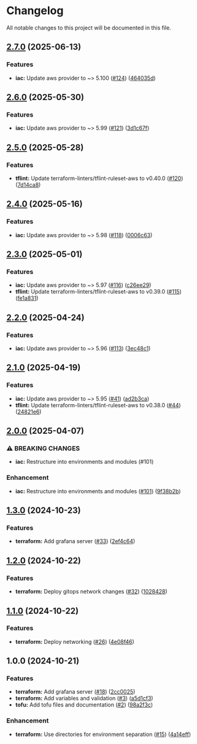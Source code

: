 # Changelog

All notable changes to this project will be documented in this file.

## [2.7.0](https://github.com/3ware/gitops-2024/compare/v2.6.0...v2.7.0) (2025-06-13)


### Features

* **iac:** Update aws provider to ~> 5.100 ([#124](https://github.com/3ware/gitops-2024/issues/124)) ([464035d](https://github.com/3ware/gitops-2024/commit/464035d5575f6617d854d1973966718fe4f933bb))

## [2.6.0](https://github.com/3ware/gitops-2024/compare/v2.5.0...v2.6.0) (2025-05-30)


### Features

* **iac:** Update aws provider to ~> 5.99 ([#121](https://github.com/3ware/gitops-2024/issues/121)) ([3d1c67f](https://github.com/3ware/gitops-2024/commit/3d1c67f4aa3d1886c1c493e7b969a3de3797ceed))

## [2.5.0](https://github.com/3ware/gitops-2024/compare/v2.4.0...v2.5.0) (2025-05-28)


### Features

* **tflint:** Update terraform-linters/tflint-ruleset-aws to v0.40.0 ([#120](https://github.com/3ware/gitops-2024/issues/120)) ([7d14ca8](https://github.com/3ware/gitops-2024/commit/7d14ca89e176393f6c266d01901344cc936093d9))

## [2.4.0](https://github.com/3ware/gitops-2024/compare/v2.3.0...v2.4.0) (2025-05-16)


### Features

* **iac:** Update aws provider to ~> 5.98 ([#118](https://github.com/3ware/gitops-2024/issues/118)) ([0006c63](https://github.com/3ware/gitops-2024/commit/0006c638a37adc2240181145dcba3d11b49fd893))

## [2.3.0](https://github.com/3ware/gitops-2024/compare/v2.2.0...v2.3.0) (2025-05-01)


### Features

* **iac:** Update aws provider to ~> 5.97 ([#116](https://github.com/3ware/gitops-2024/issues/116)) ([c26ee29](https://github.com/3ware/gitops-2024/commit/c26ee2925f05ed97c9084eab2e1291871e978f46))
* **tflint:** Update terraform-linters/tflint-ruleset-aws to v0.39.0 ([#115](https://github.com/3ware/gitops-2024/issues/115)) ([fe1a831](https://github.com/3ware/gitops-2024/commit/fe1a8315604086988c7f47b39c925041e63f983f))

## [2.2.0](https://github.com/3ware/gitops-2024/compare/v2.1.0...v2.2.0) (2025-04-24)


### Features

* **iac:** Update aws provider to ~> 5.96 ([#113](https://github.com/3ware/gitops-2024/issues/113)) ([3ec48c1](https://github.com/3ware/gitops-2024/commit/3ec48c149a6759ea244a6b78e9e41574ce9f334c))

## [2.1.0](https://github.com/3ware/gitops-2024/compare/v2.0.0...v2.1.0) (2025-04-19)


### Features

* **iac:** Update aws provider to ~> 5.95 ([#41](https://github.com/3ware/gitops-2024/issues/41)) ([ad2b3ca](https://github.com/3ware/gitops-2024/commit/ad2b3ca0b9286a6f9952003d182064d4c0656134))
* **tflint:** Update terraform-linters/tflint-ruleset-aws to v0.38.0 ([#44](https://github.com/3ware/gitops-2024/issues/44)) ([24821e6](https://github.com/3ware/gitops-2024/commit/24821e616d409b6f36e73cb946c424187f7bec6b))

## [2.0.0](https://github.com/3ware/gitops-2024/compare/v1.3.0...v2.0.0) (2025-04-07)


### ⚠ BREAKING CHANGES

* **iac:** Restructure into environments and modules (#101)

### Enhancement

* **iac:** Restructure into environments and modules ([#101](https://github.com/3ware/gitops-2024/issues/101)) ([9f38b2b](https://github.com/3ware/gitops-2024/commit/9f38b2bcbd12702330fda8778485ccff5af695b3))

## [1.3.0](https://github.com/3ware/gitops-2024/compare/v1.2.0...v1.3.0) (2024-10-23)


### Features

* **terraform:** Add grafana server ([#33](https://github.com/3ware/gitops-2024/issues/33)) ([2ef4c64](https://github.com/3ware/gitops-2024/commit/2ef4c644d73882f3749f7bab4def59a92c55e249))

## [1.2.0](https://github.com/3ware/gitops-2024/compare/v1.1.0...v1.2.0) (2024-10-22)


### Features

* **terraform:** Deploy gitops network changes ([#32](https://github.com/3ware/gitops-2024/issues/32)) ([1028428](https://github.com/3ware/gitops-2024/commit/10284287eafc9b554101cf848227d409c92ad52c))

## [1.1.0](https://github.com/3ware/gitops-2024/compare/v1.0.0...v1.1.0) (2024-10-22)


### Features

* **terraform:** Deploy networking ([#26](https://github.com/3ware/gitops-2024/issues/26)) ([4e08f46](https://github.com/3ware/gitops-2024/commit/4e08f4656f0842652c1904202f7a932b0d6c226f))

## 1.0.0 (2024-10-21)


### Features

* **terraform:** Add grafana server ([#18](https://github.com/3ware/gitops-2024/issues/18)) ([2cc0025](https://github.com/3ware/gitops-2024/commit/2cc00256ed24ea1eb5e86d6b2a54b9dbbc6e5e30))
* **terraform:** Add variables and validation  ([#3](https://github.com/3ware/gitops-2024/issues/3)) ([a5d1cf3](https://github.com/3ware/gitops-2024/commit/a5d1cf376a8045eaa3a3b61be333ec2796b02e82))
* **tofu:** Add tofu files and documentation ([#2](https://github.com/3ware/gitops-2024/issues/2)) ([98a2f3c](https://github.com/3ware/gitops-2024/commit/98a2f3cd85aa4ea336fd8a314cbcab6d5b906612))


### Enhancement

* **terraform:** Use directories for environment separation ([#15](https://github.com/3ware/gitops-2024/issues/15)) ([4a14eff](https://github.com/3ware/gitops-2024/commit/4a14efff7760433c980ed8d9a155fba4d0c99583))
